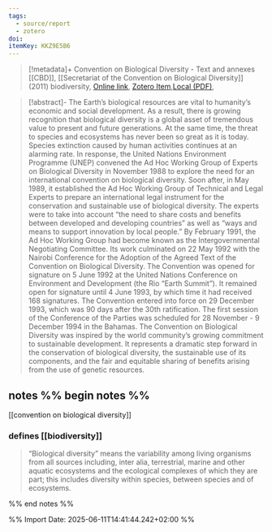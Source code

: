 ```yaml
---
tags:
  - source/report
  - zotero
doi: 
itemKey: KKZ9E5B6
---
```

>[!metadata]+
> Convention on Biological Diversity - Text and annexes
> [[CBD]], 
> [[Secretariat of the Convention on Biological Diversity]] (2011)
> biodiversity, 
> [Online link](https://www.cbd.int/doc/legal/cbd-en.pdf), [Zotero Item](zotero://select/library/items/KKZ9E5B6),[Local (PDF)](file://C:/Users/aburg/Documents/references/zotero/storage/NAVYC2CM/_cbden.pdf), 


>[!abstract]-
>The Earth’s biological resources are vital to humanity’s economic and social development.
As a result, there is growing recognition that biological diversity is a global asset of
tremendous value to present and future generations. At the same time, the threat to species
and ecosystems has never been so great as it is today. Species extinction caused by human
activities continues at an alarming rate.
In response, the United Nations Environment Programme (UNEP) convened the Ad Hoc
Working Group of Experts on Biological Diversity in November 1988 to explore the need for
an international convention on biological diversity. Soon after, in May 1989, it established
the Ad Hoc Working Group of Technical and Legal Experts to prepare an international legal
instrument for the conservation and sustainable use of biological diversity. The experts were
to take into account “the need to share costs and benefits between developed and developing
countries” as well as “ways and means to support innovation by local people.”
By February 1991, the Ad Hoc Working Group had become known as the
Intergovernmental Negotiating Committee. Its work culminated on 22 May 1992 with the
Nairobi Conference for the Adoption of the Agreed Text of the Convention on Biological
Diversity.
The Convention was opened for signature on 5 June 1992 at the United Nations Conference
on Environment and Development (the Rio “Earth Summit”). It remained open for
signature until 4 June 1993, by which time it had received 168 signatures. The Convention
entered into force on 29 December 1993, which was 90 days after the 30th ratification. The
first session of the Conference of the Parties was scheduled for 28 November - 9 December
1994 in the Bahamas.
The Convention on Biological Diversity was inspired by the world community’s growing
commitment to sustainable development. It represents a dramatic step forward in the
conservation of biological diversity, the sustainable use of its components, and the fair and
equitable sharing of benefits arising from the use of genetic resources.

## notes %% begin notes %%
[[convention on biological diversity]]

### defines [[biodiversity]]
> “Biological diversity” means the variability among living organisms from all sources including, inter alia, terrestrial, marine and other aquatic ecosystems and the ecological complexes of which they are part; this includes diversity within species, between species and of ecosystems.

%% end notes %%

%% Import Date: 2025-06-11T14:41:44.242+02:00 %%
